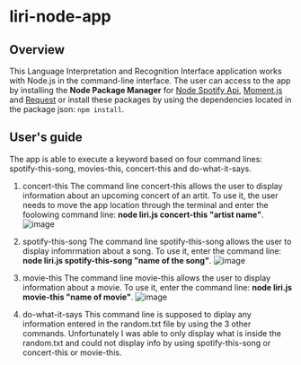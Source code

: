 # liri-node-app

## Overview
This Language Interpretation and Recognition Interface application works with Node.js in the command-line interface. The user can access to the app by installing the **Node Package Manager** for [Node Spotify Api](https://www.npmjs.com/package/node-spotify-api), [Moment.js](https://www.npmjs.com/package/moment) and [Request](https://www.npmjs.com/package/request) or install these packages by using the dependencies located in the package json: `npm install`.
## User's guide
The app is able to execute a keyword based on four command lines: spotify-this-song, movies-this, concert-this and do-what-it-says.

1. concert-this
The command line concert-this allows the user to display information about an upcoming concert of an artit. To use it, the user needs to move the app location through the terminal and enter the foolowing command line: **node liri.js concert-this "artist name"**.
![image](https://user-images.githubusercontent.com/8877411/47543156-dee10c80-d8ae-11e8-8879-25328a8107fe.png)

2. spotify-this-song
The command line spotify-this-song allows the user to display infomrmation about a song. To use it, enter the command line: **node liri.js spotify-this-song "name of the song"**.
![image](https://user-images.githubusercontent.com/8877411/47543396-0ab0c200-d8b0-11e8-8745-91cf7f681807.png)

3. movie-this
The command line movie-this allows the user to display information about a movie. To use it, enter the command line: **node liri.js movie-this "name of movie"**.
![image](https://user-images.githubusercontent.com/8877411/47543503-801c9280-d8b0-11e8-9b29-04ad240f03a1.png)

4. do-what-it-says
This command line is supposed to diplay any information entered in the random.txt file by using the 3 other commands. Unfortunately I was able to only display what is inside the random.txt and could not display info by using spotify-this-song or concert-this or movie-this.
